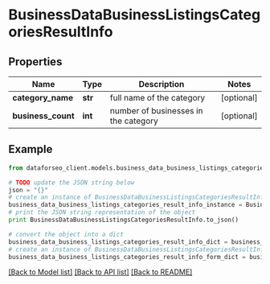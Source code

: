 # BusinessDataBusinessListingsCategoriesResultInfo


## Properties

Name | Type | Description | Notes
------------ | ------------- | ------------- | -------------
**category_name** | **str** | full name of the category | [optional] 
**business_count** | **int** | number of businesses in the category | [optional] 

## Example

```python
from dataforseo_client.models.business_data_business_listings_categories_result_info import BusinessDataBusinessListingsCategoriesResultInfo

# TODO update the JSON string below
json = "{}"
# create an instance of BusinessDataBusinessListingsCategoriesResultInfo from a JSON string
business_data_business_listings_categories_result_info_instance = BusinessDataBusinessListingsCategoriesResultInfo.from_json(json)
# print the JSON string representation of the object
print BusinessDataBusinessListingsCategoriesResultInfo.to_json()

# convert the object into a dict
business_data_business_listings_categories_result_info_dict = business_data_business_listings_categories_result_info_instance.to_dict()
# create an instance of BusinessDataBusinessListingsCategoriesResultInfo from a dict
business_data_business_listings_categories_result_info_form_dict = business_data_business_listings_categories_result_info.from_dict(business_data_business_listings_categories_result_info_dict)
```
[[Back to Model list]](../README.md#documentation-for-models) [[Back to API list]](../README.md#documentation-for-api-endpoints) [[Back to README]](../README.md)


